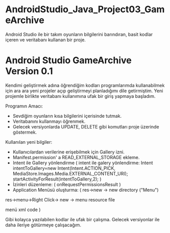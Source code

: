 # AndroidStudio_Java_Project03_GameArchive
 Android Studio ile bir takım oyunların bilgilerini barındıran, basit kodlar içeren ve veritabanı kullanan bir proje.
 
 
 # Android Studio GameArchive Version 0.1
 
 Kendimi geliştirmek adına öğrendiğim kodları programlarımda kullanabilmek için ara ara yeni projeler açıp geliştirmeyi planladığımı dile getirmiştim.
 Yeni projemle birlikte veritabanı kullanımına ufak bir giriş yapmaya başladım.
 
 Programın Amacı:
 - Sevdiğim oyunların kısa bilgilerini içerisinde tutmak.
 - Veritabanını kullanmayı öğrenmek.
 - Gelecek versiyonlarda UPDATE, DELETE gibi komutları proje üzerinde göstermek.
 
 Kullanılan yeni bilgiler:
 - Kullanıcılardan verilerine erişebilmek için Gallery izni.
 - Manifest.permission' a  READ_EXTERNAL_STORAGE ekleme.
 - Intent ile Gallery yönlendirme (
 intent ile galery yönlendirme:
 Intent intentToGallery=new Intent(Intent.ACTION_PICK, MediaStore.Images.Media.EXTERNAL_CONTENT_URI);
            startActivityForResult(intentToGallery,2);
 )
 - İzinleri düzenleme: (
 onRequestPermissionsResult
 )
 - Application Menüsü oluşturma: (
 res->new -> new directory ("Menu")

res->menu->Right Click-> new -> menu resource file

menü xml code
<item android:id="@+id/add_game_item" android:title="Add Game"></item>
 )
 
 Gibi kolayca yazılabilen kodlar ile ufak bir çalışma. Gelecek versiyonlar ile daha ileriye götürmeye çalışacağım.
